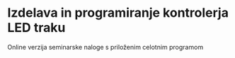 # Izdelava in programiranje kontrolerja LED traku
Online verzija seminarske naloge s priloženim celotnim programom
